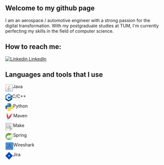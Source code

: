 ## Welcome to my github page

I am an aerospace / automotive engineer with a strong passion for the digital transformation. With my postgraduate studies at TUM, I'm currently perfecting my skills in the field of computer science. 

## How to reach me:

[![Linkedin](https://i.stack.imgur.com/gVE0j.png) LinkedIn](https://www.linkedin.com/in/raphael-becker-832690173/)

## Languages and tools that I use

<img align="left" height="25px" src="/Icons/java.png" /> Java

<img align="left" height="25px" src="/Icons/c++.png" /> C/C++

<img align="left" alt="Email" height="25px" src="/Icons/python3.png" /> Python

<img align="left" height="25px" src="/Icons/maven.png" /> Maven

<img align="left" height="27px" src="/Icons/make.png" />  Make

<img align="left" height="25px" src="/Icons/spring.png" /> Spring

<img align="left" height="25px" src="/Icons/wireshark.png" /> Wireshark

<img align="left" height="25px" src="/Icons/jira.png" /> Jira

